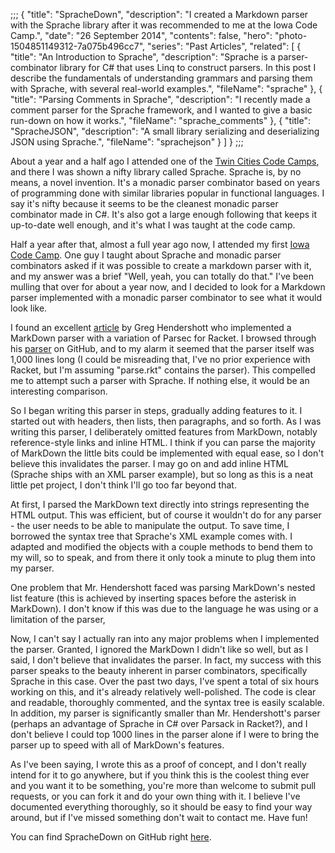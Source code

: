 ;;;
{
	"title": "SpracheDown",
	"description": "I created a Markdown parser with the Sprache library after it was recommended to me at the Iowa Code Camp.",
	"date": "26 September 2014",
	"contents": false,
	"hero": "photo-1504851149312-7a075b496cc7",
	"series": "Past Articles",
    "related": [
		{ "title": "An Introduction to Sprache", "description": "Sprache is a parser-combinator library for C# that uses Linq to construct parsers. In this post I describe the fundamentals of understanding grammars and parsing them with Sprache, with several real-world examples.", "fileName": "sprache" },
        { "title": "Parsing Comments in Sprache", "description": "I recently made a comment parser for the Sprache framework, and I wanted to give a basic run-down on how it works.", "fileName": "sprache_comments" },
        { "title": "SpracheJSON", "description": "A small library serializing and deserializing JSON using Sprache.", "fileName": "sprachejson" }
    ]
}
;;;

About a year and a half ago I attended one of the [Twin Cities Code Camps](http://www.twincitiescodecamp.com), and there I was shown a nifty library called Sprache. Sprache is, by no means, a novel invention. It's a monadic parser combinator based on years of programming done with similar libraries popular in functional languages. I say it's nifty because it seems to be the cleanest monadic parser combinator made in C#. It's also got a large enough following that keeps it up-to-date well enough, and it's what I was taught at the code camp.

Half a year after that, almost a full year ago now, I attended my first [Iowa Code Camp](http://www.iowacodecamp.com). One guy I taught about Sprache and monadic parser combinators asked if it was possible to create a markdown parser with it, and my answer was a brief "Well, yeah, you can totally do that." I've been mulling that over for about a year now, and I decided to look for a Markdown parser implemented with a monadic parser combinator to see what it would look like.

I found an excellent [article](http://www.greghendershott.com/2013/11/markdown-parser-redesign.html) by Greg Hendershott who implemented a MarkDown parser with a variation of Parsec for Racket. I browsed through his [parser](https://github.com/greghendershott/markdown) on GitHub, and to my alarm it seemed that the parser itself was 1,000 lines long (I could be misreading that, I've no prior experience with Racket, but I'm assuming "parse.rkt" contains the parser). This compelled me to attempt such a parser with Sprache. If nothing else, it would be an interesting comparison.

So I began writing this parser in steps, gradually adding features to it. I started out with headers, then lists, then paragraphs, and so forth. As I was writing this parser, I deliberately omitted features from MarkDown, notably reference-style links and inline HTML. I think if you can parse the majority of MarkDown the little bits could be implemented with equal ease, so I don't believe this invalidates the parser. I may go on and add inline HTML (Sprache ships with an XML parser example), but so long as this is a neat little pet project, I don't think I'll go too far beyond that.

At first, I parsed the MarkDown text directly into strings representing the HTML output. This was efficient, but of course it wouldn't do for any parser - the user needs to be able to manipulate the output. To save time, I borrowed the syntax tree that Sprache's XML example comes with. I adapted and modified the objects with a couple methods to bend them to my will, so to speak, and from there it only took a minute to plug them into my parser.

One problem that Mr. Hendershott faced was parsing MarkDown's nested list feature (this is achieved by inserting spaces before the asterisk in MarkDown). I don't know if this was due to the language he was using or a limitation of the parser, 

Now, I can't say I actually ran into any major problems when I implemented the parser. Granted, I ignored the MarkDown I didn't like so well, but as I said, I don't believe that invalidates the parser. In fact, my success with this parser speaks to the beauty inherent in parser combinators, specifically Sprache in this case. Over the past two days, I've spent a total of six hours working on this, and it's already relatively well-polished. The code is clear and readable, thoroughly commented, and the syntax tree is easily scalable. In addition, my parser is significantly smaller than Mr. Hendershott's parser (perhaps an advantage of Sprache in C# over Parsack in Racket?), and I don't believe I could top 1000 lines in the parser alone if I were to bring the parser up to speed with all of MarkDown's features.

As I've been saying, I wrote this as a proof of concept, and I don't really intend for it to go anywhere, but if you think this is the coolest thing ever and you want it to be something, you're more than welcome to submit pull requests, or you can fork it and do your own thing with it. I believe I've documented everything thoroughly, so it should be easy to find your way around, but if I've missed something don't wait to contact me. Have fun!

You can find SpracheDown on GitHub right [here](https://github.com/IanWold/SpracheDown).
